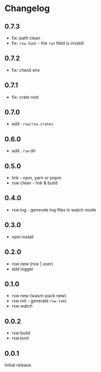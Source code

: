 # Changelog

## 0.7.3

- fix: path clean
- fix: `rsw.toml` - the `run` field is invalid

## 0.7.2

- fix: check env

## 0.7.1

- fix: crate root

## 0.7.0

- add `.rsw/rsw.crates`

## 0.6.0

- add `.rsw` dir

## 0.5.0

- link - npm, yarn or pnpm
- rsw clean - link & build

## 0.4.0

- rsw.log - generate log files in watch mode

## 0.3.0

- npm install

## 0.2.0

- rsw new (rsw | user)
- add logger

## 0.1.0

- rsw new (wasm-pack new)
- rsw init - generate `rsw.toml`
- rsw watch

## 0.0.2

- rsw build
- rsw.toml

## 0.0.1

Initial release.
